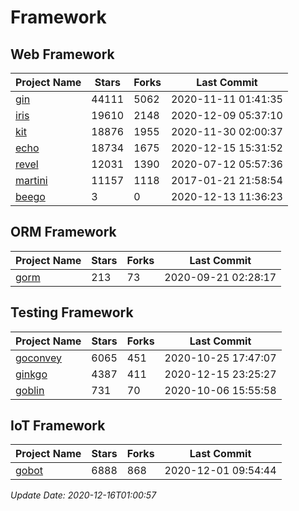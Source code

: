 # Framework

## Web Framework
| Project Name | Stars | Forks | Last Commit |
| ------------ | ----- | ----- | ----------- |
| [gin](https://github.com/gin-gonic/gin) | 44111 | 5062 | 2020-11-11 01:41:35 |
| [iris](https://github.com/kataras/iris) | 19610 | 2148 | 2020-12-09 05:37:10 |
| [kit](https://github.com/go-kit/kit) | 18876 | 1955 | 2020-11-30 02:00:37 |
| [echo](https://github.com/labstack/echo) | 18734 | 1675 | 2020-12-15 15:31:52 |
| [revel](https://github.com/revel/revel) | 12031 | 1390 | 2020-07-12 05:57:36 |
| [martini](https://github.com/go-martini/martini) | 11157 | 1118 | 2017-01-21 21:58:54 |
| [beego](https://github.com/astaxie/beego) | 3 | 0 | 2020-12-13 11:36:23 |

## ORM Framework
| Project Name | Stars | Forks | Last Commit |
| ------------ | ----- | ----- | ----------- |
| [gorm](https://github.com/jinzhu/gorm) | 213 | 73 | 2020-09-21 02:28:17 |

## Testing Framework
| Project Name | Stars | Forks | Last Commit |
| ------------ | ----- | ----- | ----------- |
| [goconvey](https://github.com/smartystreets/goconvey) | 6065 | 451 | 2020-10-25 17:47:07 |
| [ginkgo](https://github.com/onsi/ginkgo) | 4387 | 411 | 2020-12-15 23:25:27 |
| [goblin](https://github.com/franela/goblin) | 731 | 70 | 2020-10-06 15:55:58 |

## IoT Framework
| Project Name | Stars | Forks | Last Commit |
| ------------ | ----- | ----- | ----------- |
| [gobot](https://github.com/hybridgroup/gobot) | 6888 | 868 | 2020-12-01 09:54:44 |

*Update Date: 2020-12-16T01:00:57*